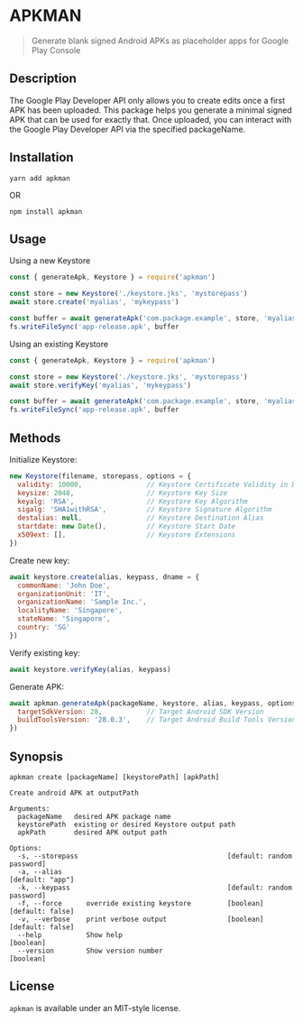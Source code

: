 # APKMAN

> Generate blank signed Android APKs as placeholder apps for Google Play Console

## Description

The Google Play Developer API only allows you to create edits once a first APK has been uploaded.
This package helps you generate a minimal signed APK that can be used for exactly that.
Once uploaded, you can interact with the Google Play Developer API via the specified packageName.

## Installation

`yarn add apkman`

OR

`npm install apkman`

## Usage

Using a new Keystore
```js
const { generateApk, Keystore } = require('apkman')

const store = new Keystore('./keystore.jks', 'mystorepass')
await store.create('myalias', 'mykeypass')

const buffer = await generateApk('com.package.example', store, 'myalias', 'mykeypass')
fs.writeFileSync('app-release.apk', buffer
```

Using an existing Keystore
```js
const { generateApk, Keystore } = require('apkman')

const store = new Keystore('./keystore.jks', 'mystorepass')
await store.verifyKey('myalias', 'mykeypass')

const buffer = await generateApk('com.package.example', store, 'myalias', 'mykeypass')
fs.writeFileSync('app-release.apk', buffer
```

## Methods

Initialize Keystore:
```js
new Keystore(filename, storepass, options = {
  validity: 10000,                // Keystore Certificate Validity in Days
  keysize: 2048,                  // Keystore Key Size
  keyalg: 'RSA',                  // Keystore Key Algorithm
  sigalg: 'SHA1withRSA',          // Keystore Signature Algorithm
  destalias: null,                // Keystore Destination Alias
  startdate: new Date(),          // Keystore Start Date
  x509ext: [],                    // Keystore Extensions
})
```

Create new key:
```js
await keystore.create(alias, keypass, dname = {
  commonName: 'John Doe',
  organizationUnit: 'IT',
  organizationName: 'Sample Inc.',
  localityName: 'Singapore',
  stateName: 'Singapore',
  country: 'SG'
})
```

Verify existing key:
```js
await keystore.verifyKey(alias, keypass)
```

Generate APK:
```js
await apkman.generateApk(packageName, keystore, alias, keypass, options = {
  targetSdkVersion: 28,           // Target Android SDK Version
  buildToolsVersion: '28.0.3',    // Target Android Build Tools Version
})
```

## Synopsis

```
apkman create [packageName] [keystorePath] [apkPath]

Create android APK at outputPath

Arguments:
  packageName   desired APK package name
  keystorePath  existing or desired Keystore output path
  apkPath       desired APK output path

Options:
  -s, --storepass                                     [default: random password]
  -a, --alias                                                   [default: "app"]
  -k, --keypass                                       [default: random password]
  -f, --force      override existing keystore         [boolean] [default: false]
  -v, --verbose    print verbose output               [boolean] [default: false]
  --help           Show help                                           [boolean]
  --version        Show version number                                 [boolean]
```

## License

`apkman` is available under an MIT-style license.
